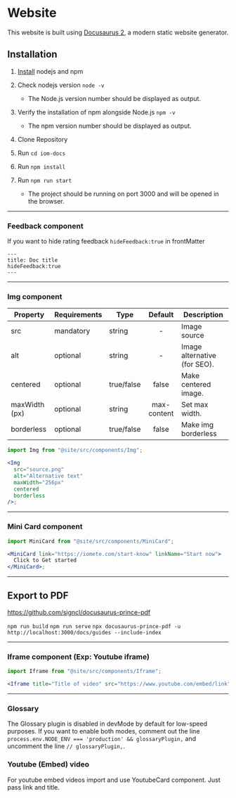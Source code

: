# Website

This website is built using [Docusaurus 2](https://docusaurus.io/), a modern static website generator.

## Installation

1. [Install](https://nodejs.org/en/download) nodejs and npm

2. Check nodejs version `node -v`

   - The Node.js version number should be displayed as output.

3. Verify the installation of npm alongside Node.js `npm -v`

   - The npm version number should be displayed as output.

4. Clone Repository

5. Run `cd iom-docs`

6. Run `npm install`

7. Run `npm run start`
   - The project should be running on port 3000 and will be opened in the browser.

---

### Feedback component

If you want to hide rating feedback
`hideFeedback:true` in frontMatter

```mdx
---
title: Doc title
hideFeedback:true
---
```

---

### Img component

| Property      | Requirements | Type       |   Default   | Description                  |
| ------------- | ------------ | ---------- | :---------: | ---------------------------- |
| src           | mandatory    | string     |      -      | Image source                 |
| alt           | optional     | string     |      -      | Image alternative (for SEO). |
| centered      | optional     | true/false |    false    | Make centered image.         |
| maxWidth (px) | optional     | string     | max-content | Set max width.               |
| borderless    | optional     | true/false |    false    | Make img borderless          |

```jsx
import Img from "@site/src/components/Img";

<Img
  src="source.png"
  alt="Alternative text"
  maxWidth="256px"
  centered
  borderless
/>;
```

---

### Mini Card component

```jsx
import MiniCard from "@site/src/components/MiniCard";

<MiniCard link="https://iomete.com/start-know" linkName="Start now">
  Click to Get started
</MiniCard>;
```

---

## Export to PDF

https://github.com/signcl/docusaurus-prince-pdf

`npm run build`
`npm run serve`
`npx docusaurus-prince-pdf -u http://localhost:3000/docs/guides --include-index`

---

### Iframe component (Exp: Youtube iframe)

```jsx
import Iframe from "@site/src/components/Iframe";

<Iframe title="Title of video" src="https://www.youtube.com/embed/link" />;
```

---

### Glossary

The Glossary plugin is disabled in devMode by default for low-speed purposes.
If you want to enable both modes, comment out the line `process.env.NODE_ENV === 'production' && glossaryPlugin,` and uncomment the line `// glossaryPlugin,`.

### Youtube (Embed) video

For youtube embed videos import and use YoutubeCard component. Just pass link and title.
